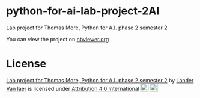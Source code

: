 # python-for-ai-lab-project-2AI
Lab project for Thomas More, Python for A.I. phase 2 semester 2

You can view the project on [nbviewer.org](https://nbviewer.org/github/LanderVanlaer/python-for-ai-lab-project-2AI/tree/main/)

# License
<p xmlns:cc="http://creativecommons.org/ns#" xmlns:dct="http://purl.org/dc/terms/"><a property="dct:title" rel="cc:attributionURL" href="https://github.com/LanderVanlaer/python-for-ai-lab-project-2AI">Lab project for Thomas More, Python for A.I. phase 2 semester 2</a> by <a rel="cc:attributionURL dct:creator" property="cc:attributionName" href="https://github.com/LanderVanlaer">Lander Van laer</a> is licensed under <a href="http://creativecommons.org/licenses/by/4.0/?ref=chooser-v1" target="_blank" rel="license noopener noreferrer" style="display:inline-block;">Attribution 4.0 International<img style="height:22px!important;margin-left:3px;vertical-align:text-bottom;" src="https://mirrors.creativecommons.org/presskit/icons/cc.svg?ref=chooser-v1"><img style="height:22px!important;margin-left:3px;vertical-align:text-bottom;" src="https://mirrors.creativecommons.org/presskit/icons/by.svg?ref=chooser-v1"></a></p>
